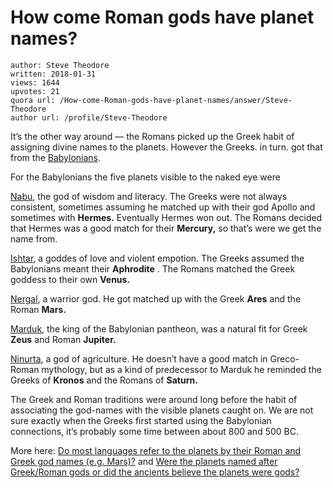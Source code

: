 # How come Roman gods have planet names?

	author: Steve Theodore
	written: 2018-01-31
	views: 1644
	upvotes: 21
	quora url: /How-come-Roman-gods-have-planet-names/answer/Steve-Theodore
	author url: /profile/Steve-Theodore


It’s the other way around — the Romans picked up the Greek habit of assigning divine names to the planets. However the Greeks. in turn. got that from the [Babylonians](https://en.wikipedia.org/wiki/Babylonian_astronomy).

For the Babylonians the five planets visible to the naked eye were

[Nabu](https://en.wikipedia.org/wiki/Nabu), the god of wisdom and literacy. The Greeks were not always consistent, sometimes assuming he matched up with their god Apollo and sometimes with __Hermes.__ Eventually Hermes won out. The Romans decided that Hermes was a good match for their __Mercury,__ so that’s were we get the name from.

[Ishtar](http://ishtar/), a goddes of love and violent empotion. The Greeks assumed the Babylonians meant their __Aphrodite__ . The Romans matched the Greek goddess to their own __Venus.__ 

[Nergal](https://en.wikipedia.org/wiki/Nergal), a warrior god. He got matched up with the Greek __Ares__  and the Roman __Mars.__ 

[Marduk](http://marduk/), the king of the Babylonian pantheon, was a natural fit for Greek __Zeus__  and Roman __Jupiter.__ 

[Ninurta](https://en.wikipedia.org/wiki/Ninurta), a god of agriculture. He doesn’t have a good match in Greco-Roman mythology, but as a kind of predecessor to Marduk he reminded the Greeks of __Kronos__  and the Romans of __Saturn.__ 

The Greek and Roman traditions were around long before the habit of associating the god-names with the visible planets caught on. We are not sure exactly when the Greeks first started using the Babylonian connections, it’s probably some time between about 800 and 500 BC.

More here: 
[Do most languages refer to the planets by their Roman and Greek god names (e.g. Mars)?](https://www.quora.com/Do-most-languages-refer-to-the-planets-by-their-Roman-and-Greek-god-names-e-g-Mars) and [Were the planets named after Greek/Roman gods or did the ancients believe the planets were gods?](https://www.quora.com/Were-the-planets-named-after-Greek-Roman-gods-or-did-the-ancients-believe-the-planets-were-gods)

